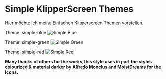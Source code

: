 # Simple KlipperScreen Themes

Hier möchte ich meine Einfachen Klipperscreen Themen vorstellen.


Theme: simple-blue
![Simple Blue](https://github.com/user-attachments/assets/d40700f7-259f-477b-a4ac-57a6385307d6)

Theme: simple-green
![Simple Green](https://github.com/user-attachments/assets/b51cbe27-da2c-441f-8d0f-50dc557706bf)

Theme: simple-red
![Simple Red](https://github.com/user-attachments/assets/283bec08-d932-4bfe-9c79-6271eba0e3ca)


**Many thanks of others for the works, this style uses in part the styles colourized & material darker by Alfredo Monclus and MoistDreams for the Icons.**
